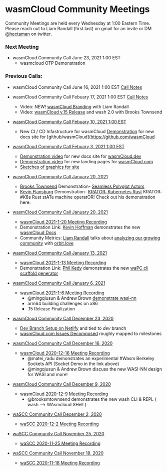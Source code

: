 
# wasmCloud Community Meetings

Community Meetings are held every Wednesday at 1:00 Eastern Time.
Please reach out to Liam Randall (first.last) on gmail for an invite or DM [@hectaman](https://twitter.com/hectaman) on twitter.


### Next Meeting

* wasmCloud Community Call June 23, 2021 1:00 EST
     * wasmcloud OTP Demonstration


### Previous Calls:

* wasmCloud Community Call June 16, 2021 1:00 EST [Call Notes](community-calls/2021-6-16-wasmcloud-community-call.md)


* wasmCloud Community Call Febuary 17, 2021 1:00 EST [Call Notes](community-calls/2021-2-10-wasmcloud-community-call.md)
     * Video: NEW! [wasmCloud Branding](https://youtu.be/rGndDZquKvg?t=134) with Liam Randall
     * Video: [wasmCloud v.15 Release](https://youtu.be/rGndDZquKvg?t=570) and wash 2.0 with Brooks Townsend

* [wasmCloud Community Call Febuary 10, 2021 1:00 EST](community-calls/2021-2-10-wasmcloud-community-call.md)
     * New CI / CD Infastructure for wasmCloud [Demonstration](https://youtu.be/zHwH-uBjD1Y?t=46) for new docs site for [github/wasmCloud](https://github.com/wasmCloud

* [wasmCloud Community Call Febuary 3, 2021 1:00 EST](community-calls/2021-2-3-wasmcloud-community-call.md)
     * [Demonstration video](https://youtu.be/cfGMTNOTwaY?t=66) for new docs site for [wasmCloud.dev](https://wasmCloud.dev)
     * [Demonstration video](https://youtu.be/cfGMTNOTwaY?t=202) for new landing pages for [wasmCloud.com](https://wasmCloud.com)
     * [Sketches of graphics for site](https://youtu.be/cfGMTNOTwaY?t=273)
     


* [wasmCloud Community Call January 20, 2021](community-calls/2021-1-27-wasmcloud-community-call.md)
     * [Brooks Townsend](https://twitter.com/brooksmtownsend?lang=en) Demonstration- [Seamless Polyglot Actors](https://youtu.be/7Jbkvmghb_8?t=54)
     * [Kevin Flansburg](https://twitter.com/kevin_flansburg?lang=en) Demonstration- [KRATOR: Kubernetes Rust](https://youtu.be/7Jbkvmghb_8?t=1638)
KRATOR: #K8s Rust stATe machine operatOR! Check out his demonstration here: 


* [wasmCloud Community Call January 20, 2021](community-calls/2021-1-20-wasmcloud-community-call.md)
     * [wasmCloud 2021-1-20 Meeting Recording](https://youtu.be/XB3LJzX8j6Y)
     * Demonstration Link: [Kevin Hoffman](https://twitter.com/KevinHoffman) demonstrates the new [wasmCloud Docs](https://youtu.be/XB3LJzX8j6Y?t=30) 
     * Community Metrics: [Liam Randall]() talks about [analyzing our growing community](https://youtu.be/XB3LJzX8j6Y?t=420) with [orbit.love](https://orbit.love)

* [wasmCloud Community Call January 13, 2021](community-calls/2021-1-13-wasmcloud-community-call.md)
     * [wasmCloud 2021-1-13 Meeting Recording](https://www.youtube.com/watch?v=onr01cQ9xNU)
     * Demonstration Link: [Phil Kedy](https://github.com/pkedy) demonstrates the new [waPC cli scaffold generator](https://youtu.be/onr01cQ9xNU?t=149) 

* [wasmCloud Community Call January 6, 2021](community-calls/2021-1-6-wasmcloud-community-call.md)
     * [wasmCloud 2021-1-6 Meeting Recording](https://www.youtube.com/watch?v=TqWh7u2Klig)
          * @mingqiusun & Andrew Brown [demonstrate wasi-nn](https://youtu.be/TqWh7u2Klig?t=284)
          * arm64 building challenges on x86
          * .15 Release Finalization

* [wasmCloud Community Call December 23, 2020](community-calls/2020-12-23-wasmcloud-community-call.md)
     * [Dev Branch Setup on Netlify](https://5fe4c7fb261de900071c3e2e--brave-albattani-5b0c07.netlify.app/) and tied to *dev* branch
     * [wasmCloud.com Issues Decomposed](https://github.com/wasmCloud/wasmCloud.com/issues) roughly mapped to milestones 

* [wasmCloud Community Call December 16, 2020](community-calls/2020-12-16-wasmcloud-community-call.md)
     * [wasmCloud 2020-12-16 Meeting Recording](https://www.youtube.com/watch?v=32Aka25wcwY&feature=emb_logo)
          * @matei_radu demonstrates an experimental #Wasm Berkeley Sockets API (Socket Demo in the link above)
          * @mingqiusun & Andrew Brown discuss the new WASI-NN design for WASI and more! 

* [wasmCloud Community Call December 9, 2020](community-calls/2020-12-9-wasmcloud-community-call.md)
     * [wasmCloud 2020-12-9 Meeting Recording](https://www.youtube.com/watch?v=MW-6cJJ8ZyQ)
          * @brooksmtownsend demonstrates the new wash CLI & REPL ( wash --> WAsmcloud SHell )

* [waSCC Community Call December 2, 2020](community-calls/2020-12-2-wascc-community-call.md)
     * [waSCC 2020-12-2 Meeting Recording](https://youtu.be/532ZkcHop6M)

* [waSCC Community Call November 25, 2020](community-calls/2020-11-25-wascc-community-call.md)
     * [waSCC 2020-11-25 Meeting Recording](https://youtu.be/aZ0gaeCmYKk)

* [waSCC Community Call November 18, 2020](community-calls/2020-11-18-wascc-community-call.md)
     * [waSCC 2020-11-18 Meeting Recording](https://youtu.be/sxT9VlIBCto)
